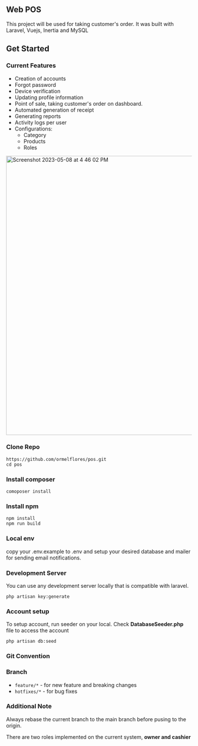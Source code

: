 

## Web POS

This project will be used for taking customer's order. It was built with Laravel, Vuejs, Inertia and MySQL

## Get Started

### Current Features
 - Creation of accounts
 - Forgot password
 - Device verification
 - Updating profile information
 - Point of sale, taking customer's order on dashboard.
 - Automated generation of receipt
 - Generating reports
 - Activity logs per user
 - Configurations:
   - Category
   - Products
   - Roles
   
<img width="757" alt="Screenshot 2023-05-08 at 4 46 02 PM" src="https://user-images.githubusercontent.com/60385109/236784298-d0d267e6-a12c-4e10-b4fb-4582790d799f.png">

 

### Clone Repo

```shell
https://github.com/ormelflores/pos.git
cd pos
```

### Install composer

```shell
comoposer install
```

### Install npm

```shell
npm install
npm run build
```

### Local env
copy your .env.example to .env and setup your desired database and mailer for sending email notifications.

### Development Server
You can use any development server locally that is compatible with laravel.

```shell
php artisan key:generate
```
### Account setup
To setup account, run seeder on your local. Check <b>DatabaseSeeder.php</b> file to access the account

```shell
php artisan db:seed
```

### Git Convention

### Branch

- `feature/*` - for new feature and breaking changes
- `hotfixes/*` - for bug fixes

### Additional Note

Always rebase the current branch to the main branch before pusing to the origin.

There are two roles implemented on the current system, <b>owner and cashier</b>
